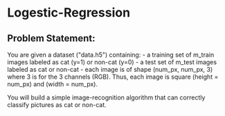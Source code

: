 # Logestic-Regression

## Problem Statement:
You are given a dataset ("data.h5") containing: - a training set of m_train images labeled as cat (y=1) or non-cat (y=0) - a test set of m_test images labeled as cat or non-cat - each image is of shape (num_px, num_px, 3) where 3 is for the 3 channels (RGB). Thus, each image is square (height = num_px) and (width = num_px).

You will build a simple image-recognition algorithm that can correctly classify pictures as cat or non-cat.

